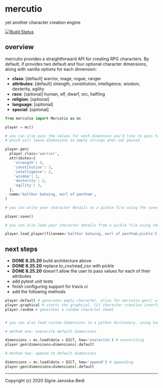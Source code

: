 # mercutio

yet another character creation engine

[![Build Status](https://travis-ci.org/signebedi/mercutio.svg?branch=master)](https://travis-ci.org/signebedi/mercutio)


## overview

mercutio provides a straightforward API for creating RPG characters. By default, if provides two default and four optional character dimensions, along with vanilla options for each dimension:

* **class**: [default] warrior, mage, rogue, ranger
* **attributes**: [default] strength, constitution, intelligence, wisdom, dexterity, agility
* **race**: [optional] human, elf, dwarf, orc, halfling
* **religion**: [optional] 
* **language**: [optional]
* **special**: [optional] 

```python
from mercutio import Mercutio as mc

player = mc()

# you can also pass the values for each dimension you'd like to pass to the gen() method, 
# which will leave dimensions as empty strings when not passed

player.gen(
  player_class='warrior',
  attributes={
    'strength': 5,
    'constitution': 3,
    'intelligence': 2,
    'wisdom': 3,
    'dexterity': 2,
    'agility': 3,
  },
  name='balthor batwing, earl of pentham',
)

# you can write your character details to a pickle file using the save() method

player.save()

# you can also load your character details from a pickle file using the load_player() method

player.load_player(filename='balthor batwing, earl of pentham.pickle')
```

## next steps
* **DONE 8.25.20** build architecture above
* **DONE 8.25.20** replace to_csv/read_csv with pickle
* **DONE 8.25.20** doesn't allow the user to pass values for each of their attributes
* add pytest unit tests
* finish configuring support for travis ci
* add the following methods
```python
player.default # generates empty character, alias for mercutio.gen() without args
player.graphical # starts the graphical, CLI character creation interface
player.random # generates a random character sheet


# you can also load custom dimensions in a python dictionary, using two methods

# method one: overwrite default dimensions

dimensions = mc.load(data = DICT, how='overwrite') # overwriting
player.gen(dimensions=dimensions).default

# method two: append to default dimensions

dimensions = mc.load(data = DICT, how='append') # appending
player.gen(dimensions=dimensions).default
```

---
Copyright (c) 2020 Signe Janoska-Bedi
